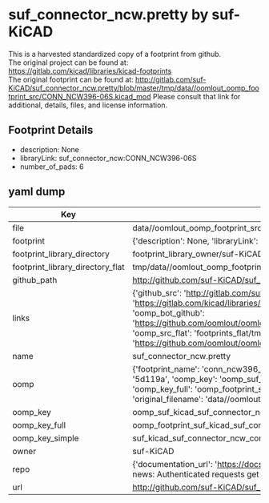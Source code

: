 # suf_connector_ncw.pretty by suf-KiCAD  
This is a harvested standardized copy of a footprint from github.  
The original project can be found at:  
https://gitlab.com/kicad/libraries/kicad-footprints  
The original footprint can be found at:
http://gitlab.com/suf-KiCAD/suf_connector_ncw.pretty/blob/master/tmp/data//oomlout_oomp_footprint_src/CONN_NCW396-06S.kicad_mod
Please consult that link for additional, details, files, and license information.  
## Footprint Details
* description: None  
* libraryLink: suf_connector_ncw:CONN_NCW396-06S  
* number_of_pads: 6  
## yaml dump  
| Key | Value |  
| --- | --- |  
| file | data//oomlout_oomp_footprint_src/suf_connector_ncw.pretty/CONN_NCW396-06S.kicad_mod |  
| footprint | {'description': None, 'libraryLink': 'suf_connector_ncw:CONN_NCW396-06S', 'number_of_pads': 6} |  
| footprint_library_directory | footprint_library_owner/suf-KiCAD_suf_connector_ncw.pretty |  
| footprint_library_directory_flat | tmp/data//oomlout_oomp_footprint_src/footprints_flat/suf_kicad_suf_connector_ncw_conn_ncw396_06s/working |  
| github_path | http://github.com/suf-KiCAD/suf_connector_ncw.pretty/blob/master/tmp/data//oomlout_oomp_footprint_src/CONN_NCW396-06S.kicad_mod |  
| links | {'github_src': 'http://gitlab.com/suf-KiCAD/suf_connector_ncw.pretty/blob/master/tmp/data//oomlout_oomp_footprint_src/CONN_NCW396-06S.kicad_mod', 'github_src_repo': 'https://gitlab.com/kicad/libraries/kicad-footprints', 'oomp_bot': 'tmp/data//oomlout_oomp_footprint_src/footprints/suf_kicad_suf_connector_ncw_conn_ncw396_06s/working', 'oomp_bot_github': 'https://github.com/oomlout/oomlout_oomp_footprint_bot/tree/main/tmp/data//oomlout_oomp_footprint_src/footprints/suf_kicad_suf_connector_ncw_conn_ncw396_06s/working', 'oomp_src_flat': 'footprints_flat/tmp/data//oomlout_oomp_footprint_src/footprints_flat/suf_kicad_suf_connector_ncw_conn_ncw396_06s/working', 'oomp_src_flat_github': 'https://github.com/oomlout/oomlout_oomp_footprint_src/tree/main/tmp/data//oomlout_oomp_footprint_src/footprints_flat/suf_kicad_suf_connector_ncw_conn_ncw396_06s/working'} |  
| name | suf_connector_ncw.pretty |  
| oomp | {'footprint_name': 'conn_ncw396_06s', 'library_name': 'suf_connector_ncw', 'md5': '5d119a21bc9de6f72b5e40a943d533c3', 'md5_10': '5d119a21bc', 'md5_5': '5d119', 'md5_6': '5d119a', 'oomp_key': 'oomp_suf_kicad_suf_connector_ncw_conn_ncw396_06s', 'oomp_key_extra': 'oomp_footprint_suf_kicad_suf_connector_ncw_conn_ncw396_06s', 'oomp_key_full': 'oomp_footprint_suf_kicad_suf_connector_ncw_conn_ncw396_06s_5d119a', 'oomp_key_simple': 'suf_kicad_suf_connector_ncw_conn_ncw396_06s', 'original_filename': 'data//oomlout_oomp_footprint_src/suf_connector_ncw.pretty/CONN_NCW396-06S.kicad_mod', 'owner_name': 'suf_kicad'} |  
| oomp_key | oomp_suf_kicad_suf_connector_ncw_conn_ncw396_06s |  
| oomp_key_full | oomp_footprint_suf_kicad_suf_connector_ncw_conn_ncw396_06s |  
| oomp_key_simple | suf_kicad_suf_connector_ncw_conn_ncw396_06s |  
| owner | suf-KiCAD |  
| repo | {'documentation_url': 'https://docs.github.com/rest/overview/resources-in-the-rest-api#rate-limiting', 'message': "API rate limit exceeded for 84.66.142.224. (But here's the good news: Authenticated requests get a higher rate limit. Check out the documentation for more details.)"} |  
| url | http://github.com/suf-KiCAD/suf_connector_ncw.pretty |  

